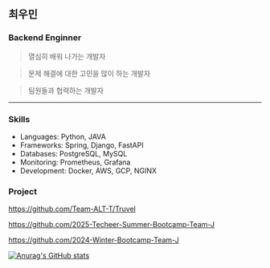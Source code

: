 ## 최우민

### Backend Enginner

> 열심히 배워 나가는 개발자

> 문제 해결에 대한 고민을 많이 하는 개발자

> 팀원들과 협력하는 개발자

---
### Skills
- Languages:   Python, JAVA
- Frameworks:  Spring, Django, FastAPI
- Databases:   PostgreSQL, MySQL
- Monitoring:  Prometheus, Grafana
- Development: Docker, AWS, GCP, NGINX

### Project
https://github.com/Team-ALT-T/Truvel

https://github.com/2025-Techeer-Summer-Bootcamp-Team-J

https://github.com/2024-Winter-Bootcamp-Team-J



[![Anurag's GitHub stats](https://github-readme-stats.vercel.app/api?username=anuraghazra)](https://github.com/anuraghazra/github-readme-stats)
